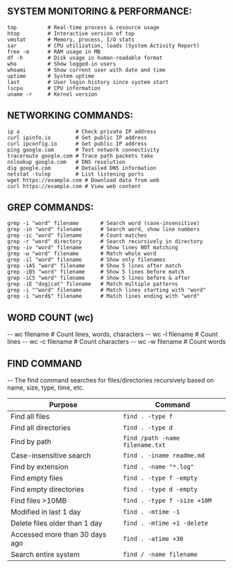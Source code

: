  SYSTEM MONITORING & PERFORMANCE:
 ---------------------------------


    top          # Real-time process & resource usage
    htop         # Interactive version of top
    vmstat       # Memory, process, I/O stats
    sar          # CPU utilization, loads (System Activity Report)
    free -m      # RAM usage in MB
    df -h        # Disk usage in human-readable format
    who          # Show logged-in users
    whoami       # Show current user with date and time
    uptime       # System uptime
    last         # User login history since system start
    lscpu        # CPU information
    uname -r     # Kernel version

NETWORKING COMMANDS:
-------------------

    ip a                  # Check private IP address
    curl ipinfo.io        # Get public IP address
    curl ipconfig.io      # Get public IP address
    ping google.com       # Test network connectivity
    traceroute google.com # Trace path packets take
    nslookup google.com   # DNS resolution
    dig google.com        # Detailed DNS information
    netstat -tulnp        # List listening ports
    wget https://example.com # Download data from web
    curl https://example.com # View web content

GREP COMMANDS:
-------------

    grep -i "word" filename       # Search word (case-insensitive)
    grep -in "word" filename      # Search word, show line numbers
    grep -ic "word" filename      # Count matches
    grep -r "word" directory      # Search recursively in directory
    grep -iv "word" filename      # Show lines NOT matching
    grep -w "word" filename       # Match whole word
    grep -il "word" filename      # Show only filenames
    grep -iA5 "word" filename     # Show 5 lines after match
    grep -iB5 "word" filename     # Show 5 lines before match
    grep -iC5 "word" filename     # Show 5 lines before & after
    grep -iE "dog|cat" filename   # Match multiple patterns
    grep -i "^word" filename      # Match lines starting with "word"
    grep -i "word$" filename      # Match lines ending with "word"


WORD COUNT (wc)
---------------
-- wc filename    # Count lines, words, characters
-- wc -l filename # Count lines
-- wc -c filename # Count characters
-- wc -w filename # Count words


FIND COMMAND
-------------

-- The find command searches for files/directories recursively based on name, size, type, time, etc.

| Purpose                        | Command                         |
| ------------------------------ | ------------------------------- |
| Find all files                 | `find . -type f`                |
| Find all directories           | `find . -type d`                |
| Find by path                   | `find /path -name filename.txt` |
| Case-insensitive search        | `find . -iname readme.md`       |
| Find by extension              | `find . -name "*.log"`          |
| Find empty files               | `find . -type f -empty`         |
| Find empty directories         | `find . -type d -empty`         |
| Find files >10MB               | `find . -type f -size +10M`     |
| Modified in last 1 day         | `find . -mtime -1`              |
| Delete files older than 1 day  | `find . -mtime +1 -delete`      |
| Accessed more than 30 days ago | `find . -atime +30`             |
| Search entire system           | `find / -name filename`         |
